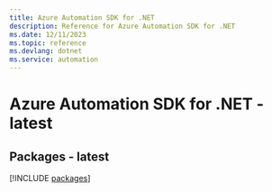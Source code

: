 ```yaml
---
title: Azure Automation SDK for .NET
description: Reference for Azure Automation SDK for .NET
ms.date: 12/11/2023
ms.topic: reference
ms.devlang: dotnet
ms.service: automation
---
```

# Azure Automation SDK for .NET - latest
## Packages - latest
[!INCLUDE [packages](automation-index.md)]